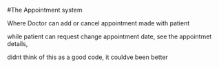 #The Appointment system

Where Doctor can add or cancel appointment made with patient

while patient can request change appointment date, see the appointmet details, 

didnt think of this as a good code, it couldve been better
